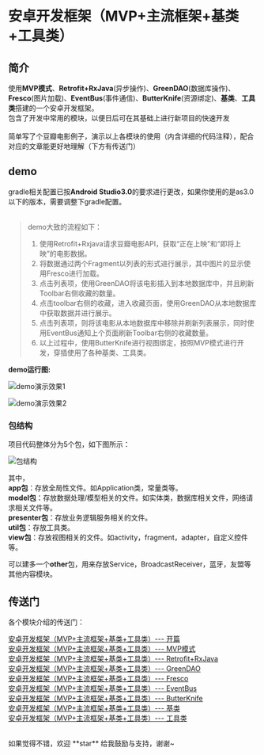 # 安卓开发框架（MVP+主流框架+基类+工具类）

## 简介

使用**MVP模式**、**Retrofit+RxJava**(异步操作)、**GreenDAO**(数据库操作)、**Fresco**(图片加载)、**EventBus**(事件通信)、**ButterKnife**(资源绑定)、**基类**、**工具类**搭建的一个安卓开发框架。<br>
包含了开发中常用的模块，以便日后可在其基础上进行新项目的快速开发<br>
<br>
简单写了个豆瓣电影例子，演示以上各模块的使用（内含详细的代码注释），配合对应的文章能更好地理解（下方有传送门）<br>


## demo

gradle相关配置已按**Android Studio3.0**的要求进行更改，如果你使用的是as3.0以下的版本，需要调整下gradle配置。<br><br>

>demo大致的流程如下：
>1. 使用Retrofit+Rxjava请求豆瓣电影API，获取“正在上映”和“即将上映”的电影数据。
>2. 将数据通过两个Fragment以列表的形式进行展示，其中图片的显示使用Fresco进行加载。
>3. 点击列表项，使用GreenDAO将该电影插入到本地数据库中，并且刷新Toolbar右侧收藏的数量。
>4. 点击toolbar右侧的收藏，进入收藏页面，使用GreenDAO从本地数据库中获取数据并进行展示。
>5. 点击列表项，则将该电影从本地数据库中移除并刷新列表展示，同时使用EventBus通知上个页面刷新Toolbar右侧的收藏数量。
>6. 以上过程中，使用ButterKnife进行视图绑定，按照MVP模式进行开发，穿插使用了各种基类、工具类。


**demo运行图:**

![demo演示效果1](https://github.com/LJYcoder/DevBase/blob/master/demo_run.gif)

![demo演示效果2](https://github.com/LJYcoder/DevBase/blob/master/demo_run2.gif)


### 包结构

项目代码整体分为5个包，如下图所示：

![包结构](http://img.blog.csdn.net/20171010094014110?watermark/2/text/aHR0cDovL2Jsb2cuY3Nkbi5uZXQvbGp5X3Byb2dyYW1tZXI=/font/5a6L5L2T/fontsize/400/fill/I0JBQkFCMA==/dissolve/70/gravity/SouthEast)


其中，<br>
**app包**：存放全局性文件。如Application类，常量类等。<br>
**model包**：存放数据处理/模型相关的文件。如实体类，数据库相关文件，网络请求相关文件等。<br>
**presenter包**：存放业务逻辑服务相关的文件。<br>
**util包**：存放工具类。<br>
**view包**：存放视图相关的文件。如activity，fragment，adapter，自定义控件等。<br>

可以建多一个**other**包，用来存放Service，BroadcastReceiver，蓝牙，友盟等其他内容模块。<br>


## 传送门

各个模块介绍的传送门：

[安卓开发框架（MVP+主流框架+基类+工具类）--- 开篇](http://www.jianshu.com/p/b714630bdf75)<br>
[安卓开发框架（MVP+主流框架+基类+工具类）--- MVP模式](http://www.jianshu.com/p/1f91cfd68d48)<br>
[安卓开发框架（MVP+主流框架+基类+工具类）--- Retrofit+RxJava](http://www.jianshu.com/p/092452f287db)<br>
[安卓开发框架（MVP+主流框架+基类+工具类）--- GreenDAO](http://www.jianshu.com/p/11bdd9d761e6)<br>
[安卓开发框架（MVP+主流框架+基类+工具类）--- Fresco](http://www.jianshu.com/p/5b5625612f56)<br>
[安卓开发框架（MVP+主流框架+基类+工具类）--- EventBus](http://www.jianshu.com/p/6fb4d78db19b)<br>
[安卓开发框架（MVP+主流框架+基类+工具类）--- ButterKnife](http://www.jianshu.com/p/5f89e3bd7fca)<br>
[安卓开发框架（MVP+主流框架+基类+工具类）--- 基类](http://www.jianshu.com/p/3d9ee98a9570)<br>
[安卓开发框架（MVP+主流框架+基类+工具类）--- 工具类](http://www.jianshu.com/p/d1361c3ea743)<br>




<br>
如果觉得不错，欢迎 **star** 给我鼓励与支持，谢谢~
